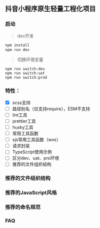 ## 抖音小程序原生轻量工程化项目
### 启动

> dev开发

```bash
npm install
npm run dev
```

> 切换环境变量

```
npm run switch:dev
npm run switch:uat
npm run switch:prod
```



### 特性：
- [x] scss支持
- [ ] 路径别名（仅支持require），ESM不支持
- [ ] lint工具
- [ ] prettier工具
- [ ] husky工具
- [ ] 常用工具函数
- [ ] sjs常用工具函数（wxs）
- [ ] 请求封装
- [ ] TypeScript使用示例
- [ ] 区分dev、uat、pro环境
- [ ] 推荐的文件组织结构

### 推荐的文件组织结构

### 推荐的JavaScript风格

### 推荐的命名规范

### FAQ

